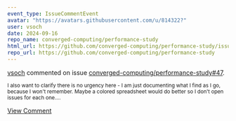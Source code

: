 ```yaml
---
event_type: IssueCommentEvent
avatar: "https://avatars.githubusercontent.com/u/814322?"
user: vsoch
date: 2024-09-16
repo_name: converged-computing/performance-study
html_url: https://github.com/converged-computing/performance-study/issues/47
repo_url: https://github.com/converged-computing/performance-study
---
```


<a href='https://github.com/vsoch' target='_blank'>vsoch</a> commented on issue <a href='https://github.com/converged-computing/performance-study/issues/47' target='_blank'>converged-computing/performance-study#47</a>.

<small>I also want to clarify there is no urgency here - I am just documenting what I find as I go, because I won't remember. Maybe a colored spreadsheet would do better so I don't open issues for each one....</small>

<a href='https://github.com/converged-computing/performance-study/issues/47' target='_blank'>View Comment</a>